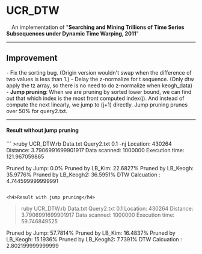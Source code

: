 <h1>UCR_DTW</h1>

&emsp;An implementation of "<b>Searching and Mining Trillions of Time Series Subsequences under Dynamic Time Warping, 2011</b>"
 
-------

<h2>Improvement</h2>
 - Fix the sorting bug. (Origin version wouldn't swap when the difference of  two values is less than 1.)
 - Delay the z-normalize for t sequence. (Only dtw apply the tz array, so there is no need to do z-normalize when keogh_data)
 - <b>Jump pruning</b>: When we are pruning by sorted lower bound, we can find out that which index is the most front computed index(j). And instead of compute the next linearly, we jump to (j+1) directly. Jump pruning prunes over 50% for query2.txt.

-------

<h4>Result without jump pruning</h4>
```
>ruby UCR_DTW.rb Data.txt Query2.txt 0.1 -nj
Location: 430264
Distance: 3.7906991699901917
Data scanned: 1000000
Execution time: 121.967059865

Pruned by Jump: 0.0%
Pruned by LB_Kim: 22.6827%
Pruned by LB_Keogh: 35.9776%
Pruned by LB_Keogh2: 36.5951%
DTW Calcuation  : 4.744599999999991
```

<h4>Result with jump pruning</h4>
```
>ruby UCR_DTW.rb Data.txt Query2.txt 0.1
Location: 430264
Distance: 3.7906991699901917
Data scanned: 1000000
Execution time: 59.746849525
 
Pruned by Jump: 57.7814%
Pruned by LB_Kim: 16.4837%
Pruned by LB_Keogh: 15.1936%
Pruned by LB_Keogh2: 7.7391%
DTW Calcuation  : 2.802199999999999
```
